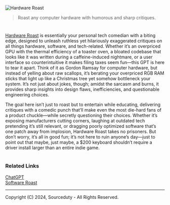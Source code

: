 ![Hardware Roast](https://github.com/user-attachments/assets/7e300f9d-8888-4e20-bc33-276f3e4194ba)

> Roast any computer hardware with humorous and sharp critiques.
#

[Hardware Roast](https://chatgpt.com/g/g-6751a8c16dfc819197bc0b4c3626edfb-hardware-roast) is essentially your personal tech comedian with a biting edge, designed to unleash ruthless yet hilariously exaggerated critiques on all things hardware, software, and tech-related. Whether it’s an overpriced GPU with the thermal efficiency of a toaster oven, a bloated codebase that looks like it was written during a caffeine-induced nightmare, or a user interface so counterintuitive it makes filing taxes seem fun—this GPT is here to tear it apart. Think of it as Gordon Ramsay for computer hardware, but instead of yelling about raw scallops, it’s berating your overpriced RGB RAM sticks that light up like a Christmas tree yet somehow bottleneck your system. It’s not just about jokes, though; amidst the sarcasm and burns, it provides sharp insights into design flaws, inefficiencies, and questionable engineering choices.

The goal here isn’t just to roast but to entertain while educating, delivering critiques with a comedic punch that’ll make even the most die-hard fans of a product chuckle—while secretly questioning their choices. Whether it’s exposing manufacturers cutting corners, laughing at outdated tech pretending it’s still relevant, or dragging poorly optimized software that’s one patch away from implosion, Hardware Roast takes no prisoners. But don’t worry, it’s all in good fun; it’s not here to ruin anyone’s day—just to point out that maybe, just maybe, a $200 keyboard shouldn’t require a driver install larger than an entire indie game.

#
### Related Links

[ChatGPT](https://github.com/sourceduty/ChatGPT)
<br>
[Software Roast](https://github.com/sourceduty/Hardware_Roast)

***
Copyright (C) 2024, Sourceduty - All Rights Reserved.
